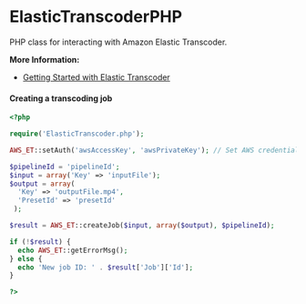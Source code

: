 ElasticTranscoderPHP
====================

PHP class for interacting with Amazon Elastic Transcoder.

<strong>More Information:</strong>
* <a href="http://docs.aws.amazon.com/elastictranscoder/latest/developerguide/getting-started.html">Getting Started with Elastic Transcoder</a>

#### Creating a transcoding job ###

```php
<?php

require('ElasticTranscoder.php');

AWS_ET::setAuth('awsAccessKey', 'awsPrivateKey'); // Set AWS credentials

$pipelineId = 'pipelineId';
$input = array('Key' => 'inputFile');
$output = array(
  'Key' => 'outputFile.mp4',
  'PresetId' => 'presetId'
 );

$result = AWS_ET::createJob($input, array($output), $pipelineId);

if (!$result) {
  echo AWS_ET::getErrorMsg();
} else {
  echo 'New job ID: ' . $result['Job']['Id'];
}

?>
```